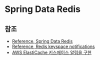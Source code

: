 # Spring Data Redis

## 참조

- [Reference, Spring Data Redis](https://docs.spring.io/spring-data/redis/docs/current/reference/html)
- [Reference, Redis keyspace notifications
  ](https://redis.io/docs/manual/keyspace-notifications/)
- [AWS ElastiCache 키스페이스 알림을 구현](https://aws.amazon.com/ko/premiumsupport/knowledge-center/elasticache-redis-keyspace-notifications/)

